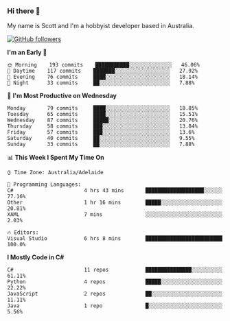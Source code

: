 ### Hi there 👋

My name is Scott and I'm a hobbyist developer based in Australia.

[![GitHub followers](https://img.shields.io/github/followers/puppetsw?label=Follow&style=social)](https://github.com/puppetsw?tab=followers)

<!--START_SECTION:waka-->
**I'm an Early 🐤** 

```text
🌞 Morning    193 commits    ███████████░░░░░░░░░░░░░░   46.06% 
🌆 Daytime    117 commits    ███████░░░░░░░░░░░░░░░░░░   27.92% 
🌃 Evening    76 commits     ████░░░░░░░░░░░░░░░░░░░░░   18.14% 
🌙 Night      33 commits     ██░░░░░░░░░░░░░░░░░░░░░░░   7.88%

```
📅 **I'm Most Productive on Wednesday** 

```text
Monday       79 commits     ████░░░░░░░░░░░░░░░░░░░░░   18.85% 
Tuesday      65 commits     ████░░░░░░░░░░░░░░░░░░░░░   15.51% 
Wednesday    87 commits     █████░░░░░░░░░░░░░░░░░░░░   20.76% 
Thursday     58 commits     ███░░░░░░░░░░░░░░░░░░░░░░   13.84% 
Friday       57 commits     ███░░░░░░░░░░░░░░░░░░░░░░   13.6% 
Saturday     40 commits     ██░░░░░░░░░░░░░░░░░░░░░░░   9.55% 
Sunday       33 commits     ██░░░░░░░░░░░░░░░░░░░░░░░   7.88%

```


📊 **This Week I Spent My Time On** 

```text
⌚︎ Time Zone: Australia/Adelaide

💬 Programming Languages: 
C#                       4 hrs 43 mins       ███████████████████░░░░░░   77.16% 
Other                    1 hr 16 mins        █████░░░░░░░░░░░░░░░░░░░░   20.81% 
XAML                     7 mins              ░░░░░░░░░░░░░░░░░░░░░░░░░   2.03%

🔥 Editors: 
Visual Studio            6 hrs 8 mins        █████████████████████████   100.0%

```

**I Mostly Code in C#** 

```text
C#                       11 repos            ███████████████░░░░░░░░░░   61.11% 
Python                   4 repos             █████░░░░░░░░░░░░░░░░░░░░   22.22% 
JavaScript               2 repos             ██░░░░░░░░░░░░░░░░░░░░░░░   11.11% 
Java                     1 repo              █░░░░░░░░░░░░░░░░░░░░░░░░   5.56%

```



<!--END_SECTION:waka-->

<!--
**puppetsw/puppetsw** is a ✨ _special_ ✨ repository because its `README.md` (this file) appears on your GitHub profile.

Here are some ideas to get you started:

- 🔭 I’m currently working on ...
- 🌱 I’m currently learning ...
- 👯 I’m looking to collaborate on ...
- 🤔 I’m looking for help with ...
- 💬 Ask me about ...
- 📫 How to reach me: ...
- 😄 Pronouns: ...
- ⚡ Fun fact: ...
-->
